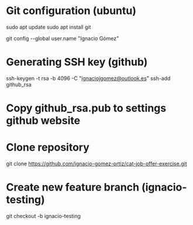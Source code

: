 # Git configuration (ubuntu)
sudo apt update
sudo apt install git

git config --global user.name "Ignacio Gómez"

# Generating SSH key (github)
ssh-keygen -t rsa -b 4096 -C "ignaciojgomez@outlook.es"
ssh-add github_rsa

# Copy github_rsa.pub to settings github website

# Clone repository
git clone https://github.com/ignacio-gomez-ortiz/cat-job-offer-exercise.git

# Create new feature branch (ignacio-testing)
git checkout -b ignacio-testing

